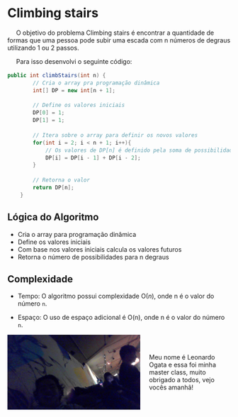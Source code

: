 # Climbing stairs

&nbsp;&nbsp;&nbsp;&nbsp; O objetivo do problema Climbing stairs é encontrar a quantidade de formas que uma pessoa pode subir uma escada com n números de degraus utilizando 1 ou 2 passos.

&nbsp;&nbsp;&nbsp;&nbsp; Para isso desenvolvi o seguinte código: 

```java
public int climbStairs(int n) {
        // Cria o array pra programação dinâmica
        int[] DP = new int[n + 1];

        // Define os valores iniciais
        DP[0] = 1;
        DP[1] = 1;

        // Itera sobre o array para definir os novos valores
        for(int i = 2; i < n + 1; i++){
            // Os valores de DP[n] é definido pela soma de possibilidades de DP[n-1] + DP[n-2]
            DP[i] = DP[i - 1] + DP[i - 2];
        }

        // Retorna o valor
        return DP[n];
    }       
```

## Lógica do Algoritmo
- Cria o array para programação dinâmica
- Define os valores iniciais
- Com base nos valores iniciais calcula os valores futuros
- Retorna o número de possibilidades para n degraus


## Complexidade
- Tempo: O algoritmo possui complexidade O(${n}$), onde n é o valor do número `n`.

- Espaço: O uso de espaço adicional é O(n), onde n é o valor do número `n`.

<div style="display: flex; align-items: center; justify-content: center;">
    <img src="leoogata16.jpg" alt="leoogata" style="width: 300px; height: auto; margin-right: 20px;">
    <div>
        <p>Meu nome é Leonardo Ogata e essa foi minha master class, muito obrigado a todos, vejo vocês amanhã!</p>
    </div>
</div>
